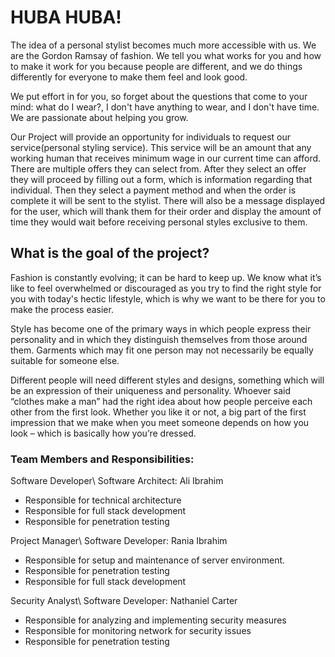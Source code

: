 # HUBA HUBA!  

The idea of a personal stylist becomes much more accessible with us. 
We are the Gordon Ramsay of fashion. We tell you what works for you and how to make it work for you because people are different, and we do things differently for everyone to make them feel and look good.  

We put effort in for you, so forget about the questions that come to your mind: what do I wear?, I don't have anything to wear, and I don't have time. 
We are passionate about helping you grow.  

Our Project will provide an opportunity for individuals to request our service(personal styling service). This service will be an amount that any working human that receives minimum wage in our current time can afford.
There are multiple offers they can select from. After they select an offer they will proceed by filling out a form, which is information regarding that individual. Then they select a payment method and when the order is complete it will be sent to the stylist.
There will also be a message displayed for the user, which will thank them for their order and display the amount of time they would wait before receiving personal styles exclusive to them.   

## What is the goal of the project? 

Fashion is constantly evolving; it can be hard to keep up.
We know what it’s like to feel overwhelmed or discouraged as you try to find the right style for you with today's hectic lifestyle, which is why we want to be there for you to make the process easier.  

Style has become one of the primary ways in which people express their personality and in which they distinguish themselves from those around them.
Garments which may fit one person may not necessarily be equally suitable for someone else.  

Different people will need different styles and designs, something which will be an expression of their uniqueness and personality.
Whoever said “clothes make a man” had the right idea about how people perceive each other from the first look.
Whether you like it or not, a big part of the first impression that we make when you meet someone depends on how you look – which is basically how you’re dressed.  

### Team Members and Responsibilities:  

Software Developer\ Software Architect: Ali Ibrahim
-	Responsible for technical architecture
-	Responsible for full stack development
-	Responsible for penetration testing 

Project Manager\ Software Developer: Rania Ibrahim
-	Responsible for setup and maintenance of server environment. 
-	Responsible for penetration testing 
-	Responsible for full stack development

Security Analyst\ Software Developer: Nathaniel Carter
-	Responsible for analyzing and implementing security measures
-	Responsible for monitoring network for security issues
-	Responsible for penetration testing

